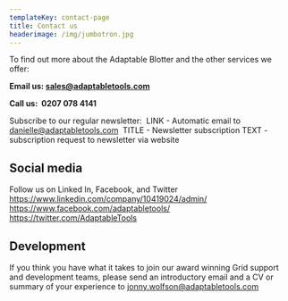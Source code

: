```yaml
---
templateKey: contact-page
title: Contact us
headerimage: /img/jumbotron.jpg
---
```


To find out more about the Adaptable Blotter and the other services we offer:

**Email us: sales@adaptabletools.com**

**Call us:  0207 078 4141**

Subscribe to our regular newsletter:  LINK - Automatic email to
danielle@adaptabletools.com  TITLE - Newsletter subscription TEXT -
subscription request to newsletter via website

## Social media

Follow us on Linked In, Facebook, and Twitter
https://www.linkedin.com/company/10419024/admin/
https://www.facebook.com/adaptabletools/
https://twitter.com/AdaptableTools

## Development

If you think you have what it takes to join our award winning Grid support and development teams, please send an introductory email and a CV or summary of your experience to jonny.wolfson@adaptabletools.com
